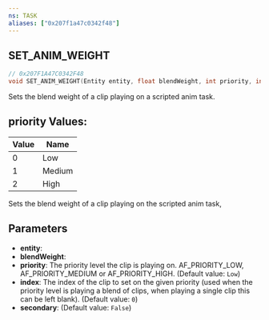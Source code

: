 ```yaml
---
ns: TASK
aliases: ["0x207f1a47c0342f48"]
---
```

## SET_ANIM_WEIGHT

```c
// 0x207F1A47C0342F48
void SET_ANIM_WEIGHT(Entity entity, float blendWeight, int priority, int index, bool secondary);
```

Sets the blend weight of a clip playing on a scripted anim task.

## priority Values:
| Value | Name |
| --- | --- |
| 0 | Low |
| 1 | Medium |
| 2 | High |


Sets the blend weight of a clip playing on the scripted anim task,


## Parameters
* **entity**: 
* **blendWeight**: 
* **priority**: The priority level the clip is playing on. AF_PRIORITY_LOW, AF_PRIORITY_MEDIUM or AF_PRIORITY_HIGH. (Default value: `Low`)
* **index**: The index of the clip to set on the given priority (used when the priority level is playing a blend of clips, when playing a single clip this can be left blank). (Default value: `0`)
* **secondary**: (Default value: `False`)
